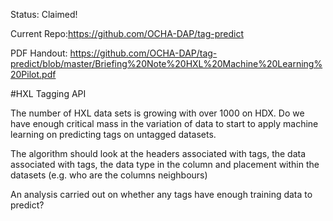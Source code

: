 Status: Claimed!

Current Repo:https://github.com/OCHA-DAP/tag-predict

PDF Handout: https://github.com/OCHA-DAP/tag-predict/blob/master/Briefing%20Note%20HXL%20Machine%20Learning%20Pilot.pdf

#HXL Tagging API

The number of HXL data sets is growing with over 1000 on HDX.  Do we have enough critical mass in the variation of data to start to apply machine learning on predicting tags on untagged datasets.

The algorithm should look at the headers associated with tags, the data associated with tags, the data type in the column and placement within the datasets (e.g. who are the columns neighbours)

An analysis carried out on whether any tags have enough training data to predict?
